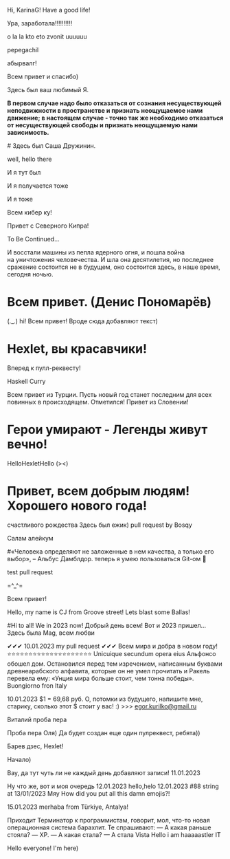 Hi, KarinaG! Have a good life!

Ура, заработала!!!!!!!!!!

o la la kto eto zvonit uuuuuu

pepegachil

абырвалг!




Всем привет и спасибо)

Здесь был ваш любимый Я.

<p><b>В первом случае надо было отказаться от сознания несуществующей неподвижности в пространстве и признать неощущаемое нами движение; в настоящем случае - точно так же необходимо отказаться от несуществующей свободы и признать неощущаемую нами зависимость.</b></p>
# Здесь был Саша Дружинин.

well, hello there

И я тут был

И я получается тоже

И я тоже

Всем кибер ку!

Привет с Северного Кипра!

To Be Continued...

И восстали машины из пепла ядерного огня, и пошла война на уничтожения человечества. И шла она десятилетия, но последнее сражение состоится не в будущем, оно состоится здесь, в наше время, сегодня ночью.

# Всем привет. (Денис Пономарёв)
(._.)
hi!
Всем привет! Вроде сюда добавляют текст)

# Hexlet, вы красавчики!
Вперед к пулл-реквесту!

Haskell Curry

Всем привет из Турции. Пусть новый год станет последним для всех повинных в происходящем.
Отметился!
Привет из Словении!

# Герои умирают - Легенды живут вечно!
HelloHexletHello
(><)


# Привет, всем добрым людям! Хорошего нового года!

счастливого рождества
Здесь был ежик)
pull request by Bosqy


Салам алейкум


#«Человека определяют не заложенные в нем качества, а только его выбор», – Альбус Дамблдор.
теперь я умею пользоваться Git-ом 🤪

test pull request

=^_^=

Всем привет!

Hello, my name is CJ from Groove street! Lets blast some Ballas!

#Hi to all! We in 2023 now!
Добрый день всем! Вот и 2023 пришел...
Здесь была Mag, всем любви

✔✔✔ 10.01.2023 my pull request ✔✔✔
Всем мира и добра в новом году!
⭐⭐⭐⭐⭐⭐⭐⭐⭐⭐⭐⭐⭐⭐⭐⭐⭐⭐⭐⭐
Unicuique secundum opera eius
Альфонсо обошел дом. Остановился перед тем изречением, написанным буквами древнеарабского алфавита, которые он не умел прочитать и Ракель перевела ему: «Унция мира больше стоит, чем тонна победы».
Buongiorno fron Italy

10.01.2023 $1 = 69,68 руб. О, потомки из будущего, напишите мне, старику, сколько этот $ стоит у вас! :) >>> egor.kurilko@gmail.ru

Виталий проба пера 

Проба пера Оля) Да будет создан еще один пулреквест, ребята))

Барев дзес, Hexlet!


Начало)

Вау, да тут чуть ли не каждый день добавляют записи! 11.01.2023

Ну что же, вот и моя очередь 12.01.2023
hello,helo 12.01.2023
#88 string at 13/01/2023
Мяу
How did you put all this damn emojis?!

15.01.2023 merhaba from Türkiye, Antalya!

Приходит Терминатор к программистам, говорит, мол, что-то новая операционная система барахлит. Те спрашивают:
— А какая раньше стояла?
— XP.
— А какая стала?
— А стала Vista
Hello i am haaaaastler IT

Hello everyone! I'm here)
